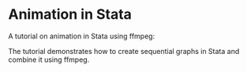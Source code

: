 # Animation in Stata
 A tutorial on animation in Stata using ffmpeg:
 
 
 The tutorial demonstrates how to create sequential graphs in Stata and combine it using ffmpeg.
